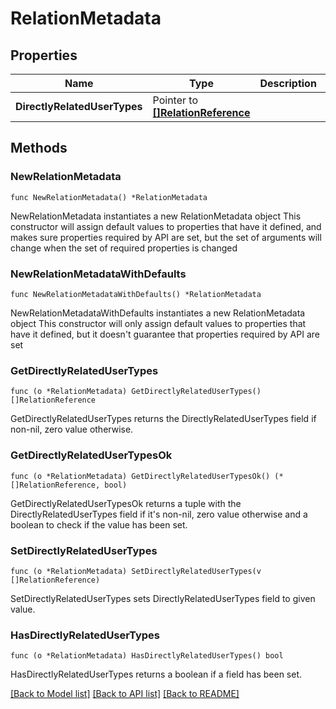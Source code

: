 # RelationMetadata

## Properties

Name | Type | Description | Notes
------------ | ------------- | ------------- | -------------
**DirectlyRelatedUserTypes** | Pointer to [**[]RelationReference**](RelationReference.md) |  | [optional] 

## Methods

### NewRelationMetadata

`func NewRelationMetadata() *RelationMetadata`

NewRelationMetadata instantiates a new RelationMetadata object
This constructor will assign default values to properties that have it defined,
and makes sure properties required by API are set, but the set of arguments
will change when the set of required properties is changed

### NewRelationMetadataWithDefaults

`func NewRelationMetadataWithDefaults() *RelationMetadata`

NewRelationMetadataWithDefaults instantiates a new RelationMetadata object
This constructor will only assign default values to properties that have it defined,
but it doesn't guarantee that properties required by API are set

### GetDirectlyRelatedUserTypes

`func (o *RelationMetadata) GetDirectlyRelatedUserTypes() []RelationReference`

GetDirectlyRelatedUserTypes returns the DirectlyRelatedUserTypes field if non-nil, zero value otherwise.

### GetDirectlyRelatedUserTypesOk

`func (o *RelationMetadata) GetDirectlyRelatedUserTypesOk() (*[]RelationReference, bool)`

GetDirectlyRelatedUserTypesOk returns a tuple with the DirectlyRelatedUserTypes field if it's non-nil, zero value otherwise
and a boolean to check if the value has been set.

### SetDirectlyRelatedUserTypes

`func (o *RelationMetadata) SetDirectlyRelatedUserTypes(v []RelationReference)`

SetDirectlyRelatedUserTypes sets DirectlyRelatedUserTypes field to given value.

### HasDirectlyRelatedUserTypes

`func (o *RelationMetadata) HasDirectlyRelatedUserTypes() bool`

HasDirectlyRelatedUserTypes returns a boolean if a field has been set.


[[Back to Model list]](../README.md#documentation-for-models) [[Back to API list]](../README.md#documentation-for-api-endpoints) [[Back to README]](../README.md)


